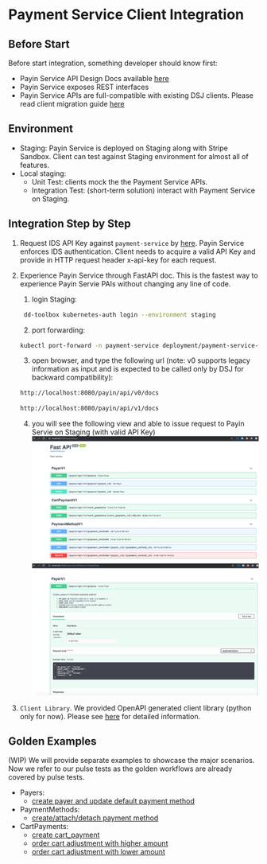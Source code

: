 # Payment Service Client Integration

## Before Start
Before start integration, something developer should know first:
- Payin Service API Design Docs available [here](https://docs.google.com/document/d/1cnIx3TTkTZYkuuvCYc0XysdNixOippd5g8uzzKLIcms/edit?ts=5d14f007#heading=h.r76fhvcd081g)
- Payin Service exposes REST interfaces
- Payin Service APIs are full-compatible with existing DSJ clients. Please read client migration guide [here](https://docs.google.com/document/d/1QVl2LdZMIpSz2129WaYSx99b9QhKE38lhbmlMZ4_jhM/edit#heading=h.6k4cn0qqf3m1)


## Environment
- Staging: Payin Service is deployed on Staging along with Stripe Sandbox. Client can test against Staging environment for almost all of features.
- Local staging:
  - Unit Test: clients mock the the Payment Service APIs.
  - Integration Test: (short-term solution) interact with Payment Service on Staging.

## Integration Step by Step
1. Request IDS API Key against `payment-service` by [here](https://doordash.atlassian.net/wiki/spaces/PE/pages/762970379/Identity+Service#IdentityService-Services,ClientsandTokensTerms). Payin Service enforces IDS authentication. Client needs to acquire a valid API Key and provide in HTTP request header x-api-key for each request.

2. Experience Payin Service through FastAPI doc. This is the fastest way to experience Payin Servie PAIs without changing any line of code.

   1. login Staging:
   ```bash
    dd-toolbox kubernetes-auth login --environment staging
   ```
   2. port forwarding:
   ```bash
   kubectl port-forward -n payment-service deployment/payment-service-web 8080:80
   ```
   3. open browser, and type the following url (note: v0 supports legacy information as input and is expected to be called only by DSJ for backward compatibility):
   ```bash
   http://localhost:8080/payin/api/v0/docs
   ```
   ```bash
   http://localhost:8080/payin/api/v1/docs
   ```
   4. you will see the following view and able to issue request to Payin Servie on Staging (with valid API Key)
![payin_fastapi_dmeo_list](./development/payin_fastapi_dmeo_list.png)
![payin_fastapi_dmeo_contract](./development/payin_fastapi_dmeo_contract.png)

3. `Client Library`. We provided OpenAPI generated client library (python only for now). Please see [here](https://github.com/doordash/payment-service-python-client/tree/master/payin) for detailed information.


## Golden Examples
(WIP) We will provide separate examples to showcase the major scenarios. Now we refer to our pulse tests as the golden workflows are already covered by pulse tests.
- Payers:
  - [create payer and update default payment method](https://github.com/doordash/payment-service/blob/master/pulse/tests/payin/test_end_to_end.py#L9)
- PaymentMethods:
  - [create/attach/detach payment method](https://github.com/doordash/payment-service/blob/master/pulse/tests/payin/test_end_to_end.py#L9)
- CartPayments:
  - [create cart_payment](https://github.com/doordash/payment-service/blob/master/pulse/tests/payin/test_cart_payment.py#L14)
  - [order cart adjustment with higher amount](https://github.com/doordash/payment-service/blob/master/pulse/tests/payin/test_cart_payment.py#L72)
  - [order cart adjustment with lower amount](https://github.com/doordash/payment-service/blob/master/pulse/tests/payin/test_cart_payment.py#L94)

